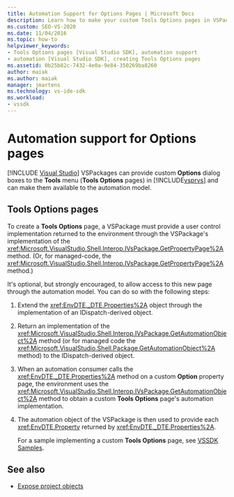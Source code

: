 ```yaml
---
title: Automation Support for Options Pages | Microsoft Docs
description: Learn how to make your custom Tools Options pages in VSPackages available to the Visual Studio automation model.
ms.custom: SEO-VS-2020
ms.date: 11/04/2016
ms.topic: how-to
helpviewer_keywords:
- Tools Options pages [Visual Studio SDK], automation support
- automation [Visual Studio SDK], creating Tools Options pages
ms.assetid: 0b25b82c-7432-4e0a-9e84-350269ba8260
author: maiak
ms.author: maiak
manager: jmartens
ms.technology: vs-ide-sdk
ms.workload:
- vssdk
---
```

# Automation support for Options pages

 [!INCLUDE [Visual Studio](~/includes/applies-to-version/vs-windows-only.md)]
VSPackages can provide custom **Options** dialog boxes to the **Tools** menu (**Tools Options** pages) in [!INCLUDE[vsprvs](../../code-quality/includes/vsprvs_md.md)] and can make them available to the automation model.

## Tools Options pages
 To create a **Tools Options** page, a VSPackage must provide a user control implementation returned to the environment through the VSPackage's implementation of the <xref:Microsoft.VisualStudio.Shell.Interop.IVsPackage.GetPropertyPage%2A> method. (Or, for managed-code, the <xref:Microsoft.VisualStudio.Shell.Interop.IVsPackage.GetPropertyPage%2A> method.)

 It's optional, but strongly encouraged, to allow access to this new page through the automation model. You can do so with the following steps:

1. Extend the <xref:EnvDTE._DTE.Properties%2A> object through the implementation of an IDispatch-derived object.

2. Return an implementation of the <xref:Microsoft.VisualStudio.Shell.Interop.IVsPackage.GetAutomationObject%2A> method (or for managed code the <xref:Microsoft.VisualStudio.Shell.Package.GetAutomationObject%2A> method) to the IDispatch-derived object.

3. When an automation consumer calls the <xref:EnvDTE._DTE.Properties%2A> method on a custom **Option** property page, the environment uses the <xref:Microsoft.VisualStudio.Shell.Interop.IVsPackage.GetAutomationObject%2A> method to obtain a custom **Tools Options** page's automation implementation.

4. The automation object of the VSPackage is then used to provide each <xref:EnvDTE.Property> returned by <xref:EnvDTE._DTE.Properties%2A>.

   For a sample implementing a custom **Tools Options** page, see [VSSDK Samples](https://github.com/Microsoft/VSSDK-Extensibility-Samples).

## See also
- [Expose project objects](../../extensibility/internals/exposing-project-objects.md)
